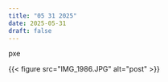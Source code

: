 ```yaml
---
title: "05 31 2025"
date: 2025-05-31
draft: false
---
```


pxe 

{{< figure src="IMG_1986.JPG" alt="post" >}}

